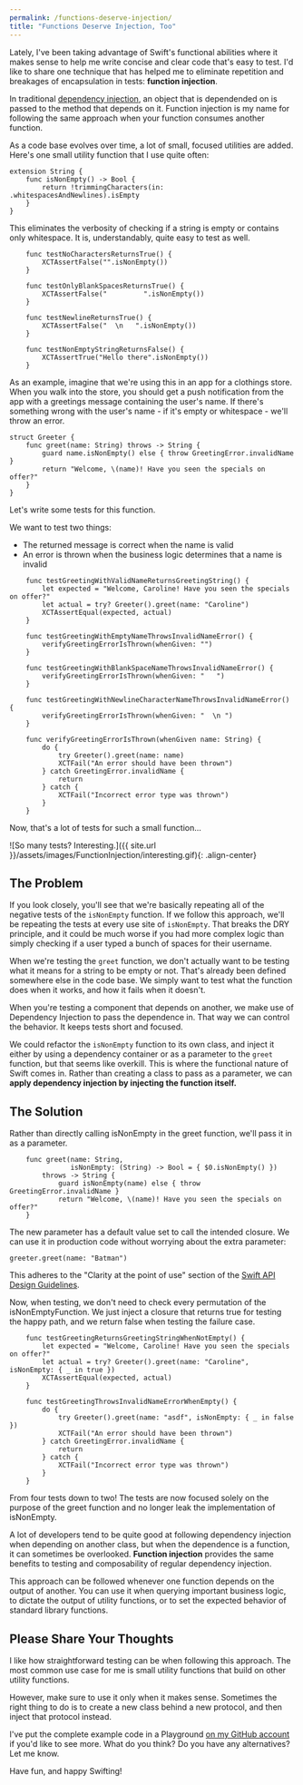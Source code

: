 ```yaml
---
permalink: /functions-deserve-injection/
title: "Functions Deserve Injection, Too"
---
```


Lately, I've been taking advantage of Swift's functional abilities where it makes sense to help me write concise and clear code that's easy to test. I'd like to share one technique that has helped me to eliminate repetition and breakages of encapsulation in tests: **function injection**.

In traditional [dependency injection](https://en.wikipedia.org/wiki/Dependency_injection), an object that is dependended on is passed to the method that depends on it. Function injection is my name for following the same approach when your function consumes another function.

As a code base evolves over time, a lot of small, focused utilities are added. Here's one small utility function that I use quite often:

```
extension String {
    func isNonEmpty() -> Bool {
        return !trimmingCharacters(in: .whitespacesAndNewlines).isEmpty
    }
}
```

This eliminates the verbosity of checking if a string is empty or contains only whitespace. It is, understandably, quite easy to test as well.

```
    func testNoCharactersReturnsTrue() {
        XCTAssertFalse("".isNonEmpty())
    }
    
    func testOnlyBlankSpacesReturnsTrue() {
        XCTAssertFalse("         ".isNonEmpty())
    }
    
    func testNewlineReturnsTrue() {
        XCTAssertFalse("  \n   ".isNonEmpty())
    }
    
    func testNonEmptyStringReturnsFalse() {
        XCTAssertTrue("Hello there".isNonEmpty())
    }
```

As an example, imagine that we're using this in an app for a clothings store. When you walk into the store, you should get a push notification from the app with a greetings message containing the user's name. If there's something wrong with the user's name - if it's empty or whitespace - we'll throw an error.

```
struct Greeter {
    func greet(name: String) throws -> String {
        guard name.isNonEmpty() else { throw GreetingError.invalidName }
        return "Welcome, \(name)! Have you seen the specials on offer?"
    }
}
```

Let's write some tests for this function. 

We want to test two things:
- The returned message is correct when the name is valid
- An error is thrown when the business logic determines that a name is invalid

```
    func testGreetingWithValidNameReturnsGreetingString() {
        let expected = "Welcome, Caroline! Have you seen the specials on offer?"
        let actual = try? Greeter().greet(name: "Caroline")
        XCTAssertEqual(expected, actual)
    }
    
    func testGreetingWithEmptyNameThrowsInvalidNameError() {
        verifyGreetingErrorIsThrown(whenGiven: "")
    }
    
    func testGreetingWithBlankSpaceNameThrowsInvalidNameError() {
        verifyGreetingErrorIsThrown(whenGiven: "   ")
    }
    
    func testGreetingWithNewlineCharacterNameThrowsInvalidNameError() {
        verifyGreetingErrorIsThrown(whenGiven: "  \n ")
    }
    
    func verifyGreetingErrorIsThrown(whenGiven name: String) {
        do {
            try Greeter().greet(name: name)
            XCTFail("An error should have been thrown")
        } catch GreetingError.invalidName {
            return
        } catch {
            XCTFail("Incorrect error type was thrown")
        }
    }
```

Now, that's a lot of tests for such a small function...

![So many tests? Interesting.]({{ site.url }}/assets/images/FunctionInjection/interesting.gif){: .align-center}

## The Problem

If you look closely, you'll see that we're basically repeating all of the negative tests of the `isNonEmpty` function. If we follow this approach, we'll be repeating the tests at every use site of `isNonEmpty`. That breaks the DRY principle, and it could be much worse if you had more complex logic than simply checking if a user typed a bunch of spaces for their username.

When we're testing the `greet` function, we don't actually want to be testing what it means for a string to be empty or not. That's already been defined somewhere else in the code base. We simply want to test what the function does when it works, and how it fails when it doesn't.

When you're testing a component that depends on another, we make use of Dependency Injection to pass the dependence in. That way we can control the behavior. It keeps tests short and focused.

We could refactor the `isNonEmpty` function to its own class, and inject it either by using a dependency container or as a parameter to the `greet` function, but that seems like overkill. This is where the functional nature of Swift comes in. Rather than creating a class to pass as a parameter, we can **apply dependency injection by injecting the function itself.**

## The Solution

Rather than directly calling isNonEmpty in the greet function, we'll pass it in as a parameter.

```
    func greet(name: String,
               isNonEmpty: (String) -> Bool = { $0.isNonEmpty() })
        throws -> String {
            guard isNonEmpty(name) else { throw GreetingError.invalidName }
            return "Welcome, \(name)! Have you seen the specials on offer?"
    }
```

The new parameter has a default value set to call the intended closure. We can use it in production code without worrying about the extra parameter: 

`greeter.greet(name: "Batman")`

This adheres to the "Clarity at the point of use" section of the [Swift API Design Guidelines](https://swift.org/documentation/api-design-guidelines/#fundamentals). 

Now, when testing, we don't need to check every permutation of the isNonEmptyFunction. We just inject a closure that returns true for testing the happy path, and we return false when testing the failure case.

```
    func testGreetingReturnsGreetingStringWhenNotEmpty() {
        let expected = "Welcome, Caroline! Have you seen the specials on offer?"
        let actual = try? Greeter().greet(name: "Caroline", isNonEmpty: { _ in true })
        XCTAssertEqual(expected, actual)
    }
    
    func testGreetingThrowsInvalidNameErrorWhenEmpty() {
        do {
            try Greeter().greet(name: "asdf", isNonEmpty: { _ in false })
            XCTFail("An error should have been thrown")
        } catch GreetingError.invalidName {
            return
        } catch {
            XCTFail("Incorrect error type was thrown")
        }
    }
```

From four tests down to two! The tests are now focused solely on the purpose of the greet function and no longer leak the implementation of isNonEmpty.

A lot of developers tend to be quite good at following dependency injection when depending on another class, but when the dependence is a function, it can sometimes be overlooked. **Function injection** provides the same benefits to testing and composability of regular dependency injection.

This approach can be followed whenever one function depends on the output of another.  You can use it when querying important business logic, to dictate the output of utility functions, or to set the expected behavior of standard library functions.

## Please Share Your Thoughts

I like how straightforward testing can be when following this approach. The most common use case for me is small utility functions that build on other utility functions. 

However, make sure to use it only when it makes sense. Sometimes the right thing to do is to create a new class behind a new protocol, and then inject that protocol instead. 

I've put the complete example code in a Playground [on my GitHub account](https://github.com/TheCodedSelf/FunctionInjection) if you'd like to see more. What do you think? Do you have any alternatives? Let me know.

Have fun, and happy Swifting!
